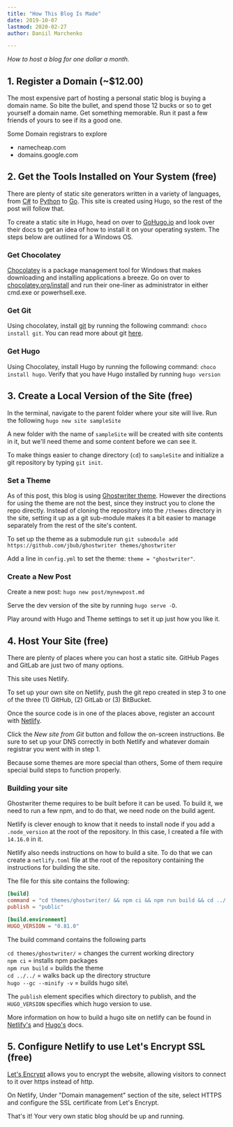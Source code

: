 ```yaml
---
title: "How This Blog Is Made"
date: 2019-10-07
lastmod: 2020-02-27
author: Daniil Marchenko

---
```


*How to host a blog for one dollar a month.*

## 1. Register a Domain (~$12.00)

The most expensive part of hosting a personal static blog is buying a domain name. So bite the bullet, and spend those 12 bucks or so to get yourself a domain name. Get something memorable. Run it past a few friends of yours to see if its a good one.

Some Domain registrars to explore

* namecheap.com
* domains.google.com

## 2. Get the Tools Installed on Your System (free)

There are plenty of static site generators written in a variety of languages, from [C#](https://wyam.io/) to [Python](https://blog.getpelican.com/) to [Go](https://gohugo.io/). This site is created using Hugo, so the rest of the post will follow that.

To create a static site in Hugo, head on over to [GoHugo.io](https://gohugo.io/) and look over their docs to get an idea of how to install it on your operating system. The steps below are outlined for a Windows OS.

### Get Chocolatey

 [Chocolatey](https://chocolatey.org/) is a package management tool for Windows that makes downloading and installing applications a breeze. Go on over to [chocolatey.org/install](https://chocolatey.org/install) and run their one-liner as administrator in either cmd.exe or powerhsell.exe.

### Get Git

Using chocolatey, install [git](https://git-scm.com/) by running the following command: `choco install git`. You can read more about git [here](https://git-scm.com/).

### Get Hugo

Using Chocolatey, install Hugo by running the following command: `choco install hugo`. Verify that you have Hugo installed by running `hugo version`

## 3. Create a Local Version of the Site (free)

In the terminal, navigate to the parent folder where your site will live. Run the following `hugo new site sampleSite`

A new folder with the name of `sampleSite` will be created with site contents in it, but we'll need theme and some content before we can see it.

To make things easier to change directory (`cd`) to `sampleSite` and initialize a git repository by typing `git init`.

### Set a Theme

As of this post, this blog is using [Ghostwriter theme](https://themes.gohugo.io/ghostwriter/). However the directions for using the theme are not the best, since they instruct you to clone the repo directly. Instead of cloning the repository into the `/themes` directory in the site, setting it up as a git sub-module makes it a bit easier to manage separately from the rest of the site's content. 

To set up the theme as a submodule run `git submodule add https://github.com/jbub/ghostwriter themes/ghostwriter`

Add a line in `config.yml` to set the theme: `theme = "ghostwriter"`.

### Create a New Post

Create a new post: `hugo new post/mynewpost.md`

Serve the dev version of the site by running `hugo serve -D`.

Play around with Hugo and Theme settings to set it up just how you like it.

## 4. Host Your Site (free)

There are plenty of places where you can host a static site. GitHub Pages and GitLab are just two of many options.

This site uses Netlify.

To set up your own site on Netlify, push the git repo created in step 3 to one of the three (1) GitHub, (2) GitLab or (3) BitBucket.

Once the source code is in one of the places above, register an account with [Netlify](netlify.com).

Click the *New site from Git* button and follow the on-screen instructions. Be sure to set up your DNS correctly in both Netlify and whatever domain registrar you went with in step 1.

Because some themes are more special than others, Some of them require special build steps to function properly.

### Building your site

Ghostwriter theme requires to be built before it can be used. To build it, we need to run a few npm, and to do that, we need node on the build agent.

Netlify is clever enough to know that it needs to install node if you add a `.node_version` at the root of the repository. In this case, I created a file with `14.16.0` in it.

Netlify also needs instructions on how to build a site. To do that we can create a `netlify.toml` file at the root of the repository containing the instructions for building the site. 

The file for this site contains the following:

```toml
[build]
command = "cd themes/ghostwriter/ && npm ci && npm run build && cd ../../ && hugo --gc --minify -v"
publish = "public"

[build.environment]
HUGO_VERSION = "0.81.0"
```

The build command contains the following parts

`cd themes/ghostwriter/` = changes the current working directory\
`npm ci` = installs npm packages\
`npm run build` = builds the theme\
`cd ../../` = walks back up the directory structure\
`hugo --gc --minify -v` = builds hugo site\

The `publish` element specifies which directory to publish, and the `HUGO_VERSION` specifies which hugo version to use.

More information on how to build a hugo site on netlify can be found in [Netlify's](https://docs.netlify.com/configure-builds/common-configurations/hugo/) and [Hugo's](https://gohugo.io/hosting-and-deployment/hosting-on-netlify/) docs.

## 5. Configure Netlify to use Let's Encrypt SSL (free)

[Let's Encrypt](https://letsencrypt.org/) allows you to encrypt the website, allowing visitors to connect to it over https instead of http.

On Netlify, Under "Domain management" section of the site, select HTTPS and configure the SSL certificate from Let's Encrypt.

That's it! Your very own static blog should be up and running.

